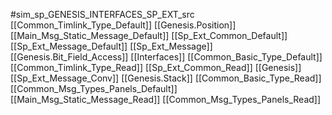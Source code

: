 #sim_sp_GENESIS_INTERFACES_SP_EXT_src
[[Common_Timlink_Type_Default]]
[[Genesis.Position]]
[[Main_Msg_Static_Message_Default]]
[[Sp_Ext_Common_Default]]
[[Sp_Ext_Message_Default]]
[[Sp_Ext_Message]]
[[Genesis.Bit_Field_Access]]
[[Interfaces]]
[[Common_Basic_Type_Default]]
[[Common_Timlink_Type_Read]]
[[Sp_Ext_Common_Read]]
[[Genesis]]
[[Sp_Ext_Message_Conv]]
[[Genesis.Stack]]
[[Common_Basic_Type_Read]]
[[Common_Msg_Types_Panels_Default]]
[[Main_Msg_Static_Message_Read]]
[[Common_Msg_Types_Panels_Read]]
